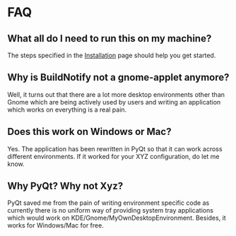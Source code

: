 # FAQ

## What all do I need to run this on my machine?

The steps specified in the [Installation](installation.md) page should help you get started.

## Why is BuildNotify not a gnome-applet anymore?

Well, it turns out that there are a lot more desktop environments other than Gnome which are being actively used by users and writing an application which works on everything is a real pain. 

## Does this work on Windows or Mac?

Yes. The application has been rewritten in PyQt so that it can work across different environments. If it worked for your XYZ configuration, do let me know.

## Why PyQt? Why not Xyz?

PyQt saved me from the pain of writing environment specific code as currently there is no uniform way of providing system tray applications which would work on KDE/Gnome/MyOwnDesktopEnvironment. Besides, it works for Windows/Mac for free.